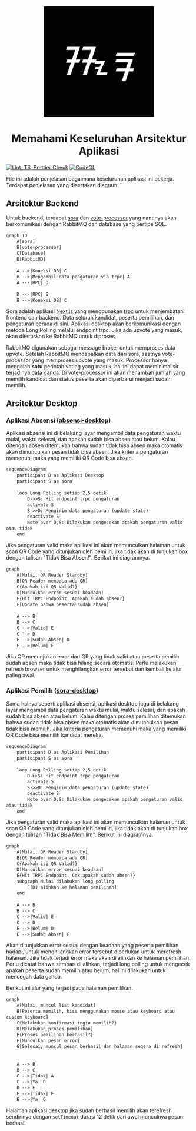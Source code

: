 <p align="center">
   <img width="300" height="300" src="./apps/web/public/sora.png" />
   <h1 align="center">Memahami Keseluruhan Arsitektur Aplikasi</h1>
   
   [![Lint, TS, Prettier Check](https://github.com/reacto11mecha/sora/actions/workflows/ci.yml/badge.svg)](https://github.com/reacto11mecha/sora/actions/workflows/ci.yml) [![CodeQL](https://github.com/reacto11mecha/sora/actions/workflows/codeql.yml/badge.svg)](https://github.com/reacto11mecha/sora/actions/workflows/codeql.yml)
</p>

File ini adalah penjelasan bagaimana keseluruhan aplikasi ini bekerja. Terdapat penjelasan yang disertakan diagram.

## Arsitektur Backend

Untuk backend, terdapat [sora](./apps/sora/) dan [vote-processor](./apps/vote-processor/) yang nantinya akan berkomunikasi dengan RabbitMQ dan database yang bertipe SQL.

```mermaid
graph TD
    A[sora]
    B[vote-processor]
    C[Database]
    D[RabbitMQ]

    A -->|Koneksi DB| C
    B -->|Mengambil data pengaturan via trpc| A
    A ---|RPC| D

    D ---|RPC| B
    B -->|Koneksi DB| C
```

Sora adalah aplikasi [Next.js](https://nextjs.org/) yang menggunakan [trpc](https://trpc.io/) untuk menjembatani frontend dan backend. Data seluruh kandidat, peserta pemilihan, dan pengaturan berada di sini. Aplikasi desktop akan berkomunikasi dengan metode Long Polling melalui endpoint trpc. Jika ada upvote yang masuk, akan diteruskan ke RabbitMQ untuk diproses.

RabbitMQ digunakan sebagai message broker untuk memproses data upvote. Setelah RabbitMQ mendapatkan data dari sora, saatnya vote-processor yang memproses upvote yang masuk. Processor hanya mengolah **satu** perintah voting yang masuk, hal ini dapat meminimalisir terjadinya data ganda. Di vote-processor ini akan menambah jumlah yang memilih kandidat dan status peserta akan diperbarui menjadi sudah memilih.

## Arsitektur Desktop

### Aplikasi Absensi ([absensi-desktop](./apps/absensi-desktop/))

Aplikasi absensi ini di belakang layar mengambil data pengaturan waktu mulai, waktu selesai, dan apakah sudah bisa absen atau belum. Kalau ditengah absen ditemukan bahwa sudah tidak bisa absen maka otomatis akan dimunculkan pesan tidak bisa absen. Jika kriteria pengaturan memenuhi maka yang memiliki QR Code bisa absen.

```mermaid
sequenceDiagram
    participant D as Aplikasi Desktop
    participant S as sora

    loop Long Polling setiap 2,5 detik
        D->>S: Hit endpoint trpc pengaturan
        activate S
        S->>D: Mengirim data pengaturan (update state)
        deactivate S
        Note over D,S: Dilakukan pengecekan apakah pengaturan valid atau tidak
    end
```

Jika pengaturan valid maka aplikasi ini akan memunculkan halaman untuk scan QR Code yang ditunjukan oleh pemilih, jika tidak akan di tunjukan box dengan tulisan "Tidak Bisa Absen!". Berikut ini diagramnya.

```mermaid
graph
    A[Mulai, QR Reader Standby]
    B[QR Reader membaca ada QR]
    C{Apakah isi QR Valid?}
    D[Munculkan error sesuai keadaan]
    E{Hit TRPC Endpoint, Apakah sudah absen?}
    F[Update bahwa peserta sudah absen]

    A --> B
    B --> C
    C -->|Valid| E
    C --> D
    E -->|Sudah Absen| D
    E -->|Belum| F
```

Jika QR menunjukan error dari QR yang tidak valid atau peserta pemilih sudah absen maka tidak bisa hilang secara otomatis. Perlu melakukan refresh browser untuk menghilangkan error tersebut dan kembali ke alur paling awal.

### Aplikasi Pemilih ([sora-desktop](./apps/sora-desktop/))

Sama halnya seperti aplikasi absensi, aplikasi desktop juga di belakang layar mengambil data pengaturan waktu mulai, waktu selesai, dan apakah sudah bisa absen atau belum. Kalau ditengah proses pemilihan ditemukan bahwa sudah tidak bisa absen maka otomatis akan dimunculkan pesan tidak bisa memilih. Jika kriteria pengaturan memenuhi maka yang memiliki QR Code bisa memilih kandidat mereka.

```mermaid
sequenceDiagram
    participant D as Aplikasi Pemilihan
    participant S as sora

    loop Long Polling setiap 2,5 detik
        D->>S: Hit endpoint trpc pengaturan
        activate S
        S->>D: Mengirim data pengaturan (update state)
        deactivate S
        Note over D,S: Dilakukan pengecekan apakah pengaturan valid atau tidak
    end
```

Jika pengaturan valid maka aplikasi ini akan memunculkan halaman untuk scan QR Code yang ditunjukan oleh pemilih, jika tidak akan di tunjukan box dengan tulisan "Tidak Bisa Memilih!". Berikut ini diagramnya.

```mermaid
graph
    A[Mulai, QR Reader Standby]
    B[QR Reader membaca ada QR]
    C{Apakah isi QR Valid?}
    D[Munculkan error sesuai keadaan]
    E{Hit TRPC Endpoint, Cek apakah sudah absen?}
    subgraph Mulai dilakukan long polling
        F[Di alihkan ke halaman pemilihan]
    end

    A --> B
    B --> C
    C -->|Valid| E
    C --> D
    E -->|Belum| D
    E -->|Sudah Absen| F
```

Akan ditunjukkan error sesuai dengan keadaan yang peserta pemilihan hadapi, untuk menghilangkan error tersebut diperlukan untuk merefresh halaman. Jika tidak terjadi error maka akan di alihkan ke halaman pemilihan. Perlu dicatat bahwa sembari di alihkan, terjadi long polling untuk mengecek apakah peserta sudah memilih atau belum, hal ini dilakukan untuk mencegah data ganda.

Berikut ini alur yang terjadi pada halaman pemilihan.

```mermaid
graph
    A[Mulai, muncul list kandidat]
    B[Peserta memilih, bisa menggunakan mouse atau keyboard atau custom keyboard]
    C{Melakukan konfirmasi ingin memilih?}
    D[Melakukan proses pemilihan]
    E{Proses pemilihan berhasil?}
    F[Munculkan pesan error]
    G[Selesai, muncul pesan berhasil dan halaman segera di refresh]


    A --> B
    B --> C
    C -->|Tidak| A
    C -->|Ya| D
    D --> E
    E -->|Tidak| F
    E -->|Ya| G
```

Halaman aplikasi desktop jika sudah berhasil memilih akan terefresh sendirinya dengan `setTimeout` durasi 12 detik dari awal munculnya pesan berhasil.
